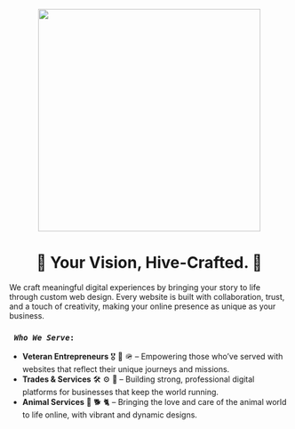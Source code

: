 <p align="center">
    <a href="https://beedev-services.com"><img src="https://images.thehive-services.com/beeDevServices/Logo_2.png" width="400" /></a>
</p>

# <h1 align="center">:bee: Your Vision, Hive-Crafted. :bee:</h1>

<p>We craft meaningful digital experiences by bringing your story to life through custom web design. Every website is built with collaboration, trust, and a touch of creativity, making your online presence as unique as your business.</p>

### <code> _**Who We Serve**_: </code>
- **Veteran Entrepreneurs** :medal_military: :saluting_face: :military_helmet: – Empowering those who’ve served with websites that reflect their unique journeys and missions.  
- **Trades & Services** :hammer_and_wrench: :gear: :toolbox: – Building strong, professional digital platforms for businesses that keep the world running.  
- **Animal Services** :paw_prints: :dog2: :cat2: – Bringing the love and care of the animal world to life online, with vibrant and dynamic designs.

